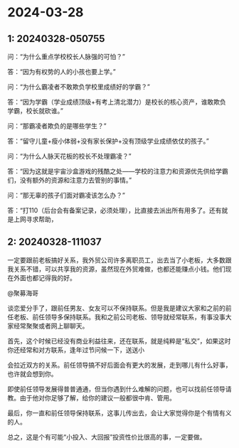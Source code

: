 # 2024-03-28

## 1: 20240328-050755

问：“为什么重点学校校长人脉强的可怕？”

答：“因为有权势的人的小孩也要上学。”

问：“为什么霸凌者不敢欺负学校里成绩好的学霸？”

答：“因为学霸（学业成绩顶级+有考上清北潜力）是校长的核心资产，谁敢欺负学霸，校长就砍谁。”

问：“那霸凌者欺负的是哪些学生？”

答：“留守儿童+瘦小体弱+没有家长保护+没有顶级学业成绩依仗的孩子。”

问：“为什么人脉天花板的校长不处理霸凌？”

答：“因为这就是宇宙沙盒游戏的残酷之处——学校的注意力和资源优先供给学霸们，没有额外的资源和注意力去管别的事情。”

问：“那无辜的孩子们面对霸凌该怎么办？”

答：“打110（后台会有备案记录，必须处理），比直接去派出所有用多了。还有就是上网寻求帮助，

## 2: 20240328-111037

一定要跟前老板搞好关系，我外贸公司许多离职员工，出去当了小老板，大多数跟我关系不错，可以共享我的资源，虽然现在外贸难做，也都还能赚点小钱。他们现在外面也都记得我的好。

@聚募海哥

谈恋爱分手了，跟前任男友、女友可以不保持联系。但是我是建议大家和之前的前任老板、前任领导多保持联系。我和之前公司老板、领导就经常联系，有事没事大家经常聚聚或者网上聊聊天。

首先，这个时候已经没有商业利益往来，还在联系，就是纯粹是“私交”，如果这时你还经常和对方联系，逢年过节问候一下，送送小

会拉近双方的关系。前任领导搞不好后面会有更大的发展，走到哪儿有什么好事，也许就会想到你。

即使前任领导发展得普普通通，但当你遇到什么难解的问题，也可以找前任领导请教。由于他对你足够了解，给你的建议一般都很中肯、管用。

最后，你一直和前任领导保持联系，这事儿传出去，会让大家觉得你是个有情有义的人。

总之，这是个有可能“小投入、大回报”投资性价比很高的事，一定要做。

